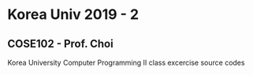 # Korea Univ 2019 - 2

## COSE102 - Prof. Choi
Korea University Computer Programming II class excercise source codes
